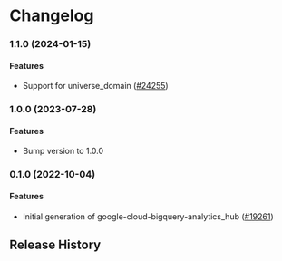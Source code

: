 # Changelog

### 1.1.0 (2024-01-15)

#### Features

* Support for universe_domain ([#24255](https://github.com/googleapis/google-cloud-ruby/issues/24255)) 

### 1.0.0 (2023-07-28)

#### Features

* Bump version to 1.0.0 

### 0.1.0 (2022-10-04)

#### Features

* Initial generation of google-cloud-bigquery-analytics_hub ([#19261](https://github.com/googleapis/google-cloud-ruby/issues/19261)) 

## Release History
